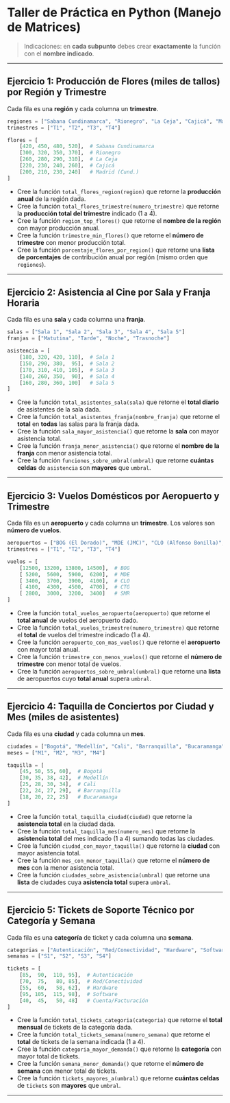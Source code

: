 # Taller de Práctica en Python (Manejo de Matrices)

> Indicaciones: en **cada subpunto** debes crear **exactamente** la función con el **nombre indicado**.

---

## Ejercicio 1: Producción de Flores (miles de tallos) por Región y Trimestre

Cada fila es una **región** y cada columna un **trimestre**.

```python
regiones = ["Sabana Cundinamarca", "Rionegro", "La Ceja", "Cajicá", "Madrid (Cund.)"]
trimestres = ["T1", "T2", "T3", "T4"]

flores = [
    [420, 450, 480, 520],  # Sabana Cundinamarca
    [300, 320, 350, 370],  # Rionegro
    [260, 280, 290, 310],  # La Ceja
    [220, 230, 240, 260],  # Cajicá
    [200, 210, 230, 240]   # Madrid (Cund.)
]
```

* Cree la función `total_flores_region(region)` que retorne la **producción anual** de la región dada.
* Cree la función `total_flores_trimestre(numero_trimestre)` que retorne la **producción total del trimestre** indicado (1 a 4).
* Cree la función `region_top_flores()` que retorne el **nombre de la región** con mayor producción anual.
* Cree la función `trimestre_min_flores()` que retorne el **número de trimestre** con menor producción total.
* Cree la función `porcentaje_flores_por_region()` que retorne una **lista de porcentajes** de contribución anual por región (mismo orden que `regiones`).

---

## Ejercicio 2: Asistencia al Cine por Sala y Franja Horaria

Cada fila es una **sala** y cada columna una **franja**.

```python
salas = ["Sala 1", "Sala 2", "Sala 3", "Sala 4", "Sala 5"]
franjas = ["Matutina", "Tarde", "Noche", "Trasnoche"]

asistencia = [
    [180, 320, 420, 110],  # Sala 1
    [150, 290, 380,  95],  # Sala 2
    [170, 310, 410, 105],  # Sala 3
    [140, 260, 350,  90],  # Sala 4
    [160, 280, 360, 100]   # Sala 5
]
```

* Cree la función `total_asistentes_sala(sala)` que retorne el **total diario** de asistentes de la sala dada.
* Cree la función `total_asistentes_franja(nombre_franja)` que retorne el **total** en **todas** las salas para la franja dada.
* Cree la función `sala_mayor_asistencia()` que retorne la **sala** con mayor asistencia total.
* Cree la función `franja_menor_asistencia()` que retorne el **nombre de la franja** con menor asistencia total.
* Cree la función `funciones_sobre_umbral(umbral)` que retorne **cuántas celdas** de `asistencia` son **mayores** que `umbral`.

---

## Ejercicio 3: Vuelos Domésticos por Aeropuerto y Trimestre

Cada fila es un **aeropuerto** y cada columna un **trimestre**. Los valores son **número de vuelos**.

```python
aeropuertos = ["BOG (El Dorado)", "MDE (JMC)", "CLO (Alfonso Bonilla)", "CTG (Rafael Núñez)", "SMR (Simón Bolívar)"]
trimestres = ["T1", "T2", "T3", "T4"]

vuelos = [
    [12500, 13200, 13800, 14500],  # BOG
    [ 5200,  5600,  5900,  6200],  # MDE
    [ 3400,  3700,  3900,  4100],  # CLO
    [ 4100,  4300,  4500,  4700],  # CTG
    [ 2800,  3000,  3200,  3400]   # SMR
]
```

* Cree la función `total_vuelos_aeropuerto(aeropuerto)` que retorne el **total anual** de vuelos del aeropuerto dado.
* Cree la función `total_vuelos_trimestre(numero_trimestre)` que retorne el **total** de vuelos del trimestre indicado (1 a 4).
* Cree la función `aeropuerto_con_mas_vuelos()` que retorne el **aeropuerto** con mayor total anual.
* Cree la función `trimestre_con_menos_vuelos()` que retorne el **número de trimestre** con menor total de vuelos.
* Cree la función `aeropuertos_sobre_umbral(umbral)` que retorne una **lista** de aeropuertos cuyo **total anual** supera `umbral`.

---

## Ejercicio 4: Taquilla de Conciertos por Ciudad y Mes (miles de asistentes)

Cada fila es una **ciudad** y cada columna un **mes**.

```python
ciudades = ["Bogotá", "Medellín", "Cali", "Barranquilla", "Bucaramanga"]
meses = ["M1", "M2", "M3", "M4"]

taquilla = [
    [45, 50, 55, 60],  # Bogotá
    [30, 35, 38, 42],  # Medellín
    [25, 28, 30, 34],  # Cali
    [22, 24, 27, 29],  # Barranquilla
    [18, 20, 22, 25]   # Bucaramanga
]
```

* Cree la función `total_taquilla_ciudad(ciudad)` que retorne la **asistencia total** en la ciudad dada.
* Cree la función `total_taquilla_mes(numero_mes)` que retorne la **asistencia total** del mes indicado (1 a 4) sumando todas las ciudades.
* Cree la función `ciudad_con_mayor_taquilla()` que retorne la **ciudad** con mayor asistencia total.
* Cree la función `mes_con_menor_taquilla()` que retorne el **número de mes** con la menor asistencia total.
* Cree la función `ciudades_sobre_asistencia(umbral)` que retorne una **lista** de ciudades cuya **asistencia total** supera `umbral`.

---

## Ejercicio 5: Tickets de Soporte Técnico por Categoría y Semana

Cada fila es una **categoría** de ticket y cada columna una **semana**.

```python
categorias = ["Autenticación", "Red/Conectividad", "Hardware", "Software", "Cuenta/Facturación"]
semanas = ["S1", "S2", "S3", "S4"]

tickets = [
    [85,  90,  110, 95],  # Autenticación
    [70,  75,   80, 85],  # Red/Conectividad
    [55,  60,   58, 62],  # Hardware
    [95, 105,  115, 98],  # Software
    [40,  45,   50, 48]   # Cuenta/Facturación
]
```

* Cree la función `total_tickets_categoria(categoria)` que retorne el **total mensual** de tickets de la categoría dada.
* Cree la función `total_tickets_semana(numero_semana)` que retorne el **total** de tickets de la semana indicada (1 a 4).
* Cree la función `categoria_mayor_demanda()` que retorne la **categoría** con mayor total de tickets.
* Cree la función `semana_menor_demanda()` que retorne el **número de semana** con menor total de tickets.
* Cree la función `tickets_mayores_a(umbral)` que retorne **cuántas celdas** de `tickets` son **mayores** que `umbral`.

---
